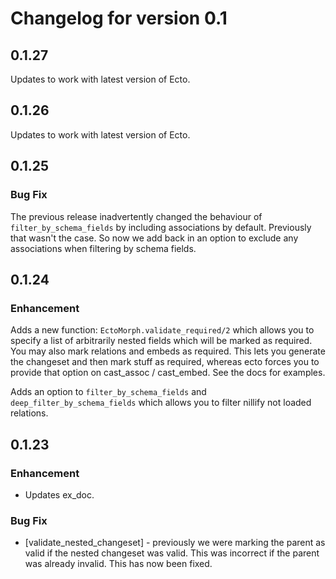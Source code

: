 # Changelog for version 0.1

## 0.1.27

Updates to work with latest version of Ecto.

## 0.1.26

Updates to work with latest version of Ecto.


## 0.1.25

### Bug Fix

The previous release inadvertently changed the behaviour of `filter_by_schema_fields` by including associations by default. Previously that wasn't the case. So now we add back in an option to exclude any associations when filtering by schema fields.

## 0.1.24

### Enhancement

Adds a new function: `EctoMorph.validate_required/2` which allows you to specify a list of arbitrarily nested fields which will be marked as required. You may also mark relations and embeds as required. This lets you generate the changeset and then mark stuff as required, whereas ecto forces you to provide that option on cast_assoc / cast_embed. See the docs for examples.

Adds an option to `filter_by_schema_fields` and `deep_filter_by_schema_fields` which allows you to filter nillify not loaded relations.


## 0.1.23

### Enhancement

* Updates ex_doc.

### Bug Fix

* [validate_nested_changeset] - previously we were marking the parent as valid if the nested changeset was valid. This was incorrect if the parent was already invalid. This has now been fixed.
